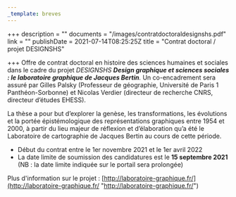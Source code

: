 ```yaml
---
_template: breves
---
```


+++
description = ""
documents = "/images/contratdoctoraldesignshs.pdf"
link = ""
publishDate = 2021-07-14T08:25:25Z
title = "Contrat doctoral / projet DESIGNSHS"

+++
Offre de contrat doctoral en histoire des sciences humaines et sociales dans le cadre du projet _DESIGNSHS **Design graphique et sciences sociales : le laboratoire graphique de Jacques Bertin**._ Un co-encadrement sera assuré par Gilles Palsky (Professeur de géographie, Université de Paris 1 Panthéon-Sorbonne) et Nicolas Verdier (directeur de recherche CNRS, directeur d’études EHESS).

La thèse a pour but d’explorer la genèse, les transformations, les évolutions et la portée épistémologique des représentations graphiques entre 1954 et 2000, à partir du lieu majeur de réflexion et d’élaboration qu’a été le Laboratoire de cartographie de Jacques Bertin au cours de cette période.

* Début du contrat entre le 1er novembre 2021 et le 1er avril 2022
* La date limite de soumission des candidatures est le **15 septembre 2021** (NB : la date limite indiquée sur le portail sera prolongée)

Plus d'information sur le projet : [http://laboratoire-graphique.fr/](http://laboratoire-graphique.fr/ "http://laboratoire-graphique.fr/")
